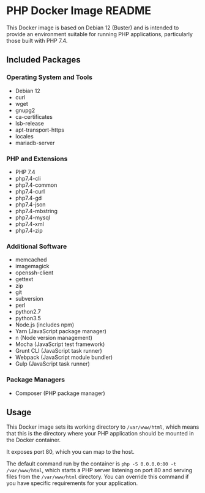 # PHP Docker Image README

This Docker image is based on Debian 12 (Buster) and is intended to provide an environment suitable for running PHP applications, particularly those built with PHP 7.4.

## Included Packages

### Operating System and Tools
- Debian 12
- curl
- wget
- gnupg2
- ca-certificates
- lsb-release
- apt-transport-https
- locales
- mariadb-server

### PHP and Extensions
- PHP 7.4
- php7.4-cli
- php7.4-common
- php7.4-curl
- php7.4-gd
- php7.4-json
- php7.4-mbstring
- php7.4-mysql
- php7.4-xml
- php7.4-zip

### Additional Software
- memcached
- imagemagick
- openssh-client
- gettext
- zip
- git
- subversion
- perl
- python2.7
- python3.5
- Node.js (includes npm)
- Yarn (JavaScript package manager)
- n (Node version management)
- Mocha (JavaScript test framework)
- Grunt CLI (JavaScript task runner)
- Webpack (JavaScript module bundler)
- Gulp (JavaScript task runner)

### Package Managers
- Composer (PHP package manager)

## Usage
This Docker image sets its working directory to `/var/www/html`, which means that this is the directory where your PHP application should be mounted in the Docker container.

It exposes port 80, which you can map to the host.

The default command run by the container is `php -S 0.0.0.0:80 -t /var/www/html`, which starts a PHP server listening on port 80 and serving files from the `/var/www/html` directory. You can override this command if you have specific requirements for your application.

